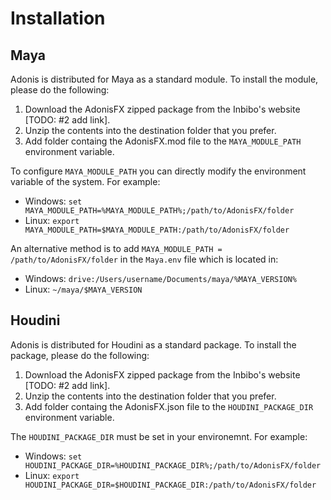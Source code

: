 # Installation

## Maya

Adonis is distributed for Maya as a standard module. To install the module, please do the following:

1. Download the AdonisFX zipped package from the Inbibo's website [TODO: #2 add link].
2. Unzip the contents into the destination folder that you prefer.
3. Add folder containg the AdonisFX.mod file to the `MAYA_MODULE_PATH` environment variable.

To configure `MAYA_MODULE_PATH` you can directly modify the environment variable of the system. For example:

- Windows: `set MAYA_MODULE_PATH=%MAYA_MODULE_PATH%;/path/to/AdonisFX/folder`
- Linux: `export MAYA_MODULE_PATH=$MAYA_MODULE_PATH:/path/to/AdonisFX/folder`

An alternative method is to add `MAYA_MODULE_PATH = /path/to/AdonisFX/folder` in the `Maya.env` file which is located in:

- Windows: `drive:/Users/username/Documents/maya/%MAYA_VERSION%`
- Linux: `~/maya/$MAYA_VERSION`

## Houdini

Adonis is distributed for Houdini as a standard package. To install the package, please do the following:

1. Download the AdonisFX zipped package from the Inbibo's website [TODO: #2 add link].
2. Unzip the contents into the destination folder that you prefer.
3. Add folder containg the AdonisFX.json file to the `HOUDINI_PACKAGE_DIR` environment variable.

The `HOUDINI_PACKAGE_DIR` must be set in your environemnt. For example:

- Windows: `set HOUDINI_PACKAGE_DIR=%HOUDINI_PACKAGE_DIR%;/path/to/AdonisFX/folder`
- Linux: `export HOUDINI_PACKAGE_DIR=$HOUDINI_PACKAGE_DIR:/path/to/AdonisFX/folder`
